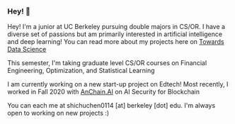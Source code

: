 ### Hey! 👋

Hey! I'm a junior at UC Berkeley pursuing double majors in CS/OR. I have a diverse set of passions but am primarily interested in artificial intelligence and deep learning! You can read more about my projects here on [Towards Data Science](https://towardsdatascience.com/adversarially-trained-classifiers-for-generalizable-real-world-applications-92dbcb24f7f3)

This semester, I'm taking graduate level CS/OR courses on Financial Engineering, Optimization, and Statistical Learning

I am currently working on a new start-up project on Edtech! Most recently, I worked in Fall 2020 with [AnChain.AI](https://www.anchain.ai/) on AI Security for Blockchain

You can each me at shichuchen0114 [at] berkeley [dot] edu. I'm always open to working on new projects :)
